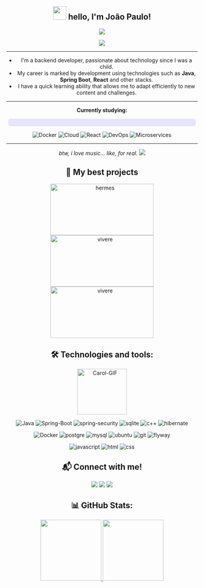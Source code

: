 <div align="center">
  
## <img src="https://media.giphy.com/media/hvRJCLFzcasrR4ia7z/giphy.gif" width="35px" height="35px"> hello, I'm João Paulo! </h2>

<div align="center">
  <img src="https://capsule-render.vercel.app/api?type=waving&color=gradient&customColorList=0,2,3,4,6&height=100&section=header"/>
  <p align="center">
    <img src="https://readme-typing-svg.herokuapp.com?font=font=Fugaz+One&pause=1000&color=007bff&center=true&width=435&lines=Backend+Developer;Information+Systems"/>
  </p>

---

- I'm a backend developer, passionate about technology since I was a child.
- My career is marked by development using technologies such as **Java**, **Spring Boot**, **React** and other stacks.  
- I have a quick learning ability that allows me to adapt efficiently to new content and challenges.
---

**Currently studying:**  
<p align="center" style="margin: 5px; font-size: 16px; color: #333; background-color: #e6e6fa; padding: 10px; border-radius: 5px;">
  
  ![Docker](https://img.shields.io/badge/Docker-0db7ed?style=for-the-badge&logo=docker&logoColor=white)
  ![Cloud](https://img.shields.io/badge/Cloud-orange?style=for-the-badge&logo=googlecloud&logoColor=white)
  ![React](https://img.shields.io/badge/React-20232A?style=for-the-badge&logo=react&logoColor=61DAFB)
  ![DevOps](https://img.shields.io/badge/DevOps-363535?style=for-the-badge&logo=kubernetes&logoColor=white)
  ![Microservices](https://img.shields.io/badge/Microservices-purple?style=for-the-badge&logoColor=white)

</p>

---

_btw, i love music... like, for real._
  <img src="https://capsule-render.vercel.app/api?type=waving&color=gradient&customColorList=0,2,3,4,6&height=100&section=footer"/>
</div>

## 📘 My best projects
<p align="center">
  
<a href="https://github.com/J0aoPaulo/hermes">
<picture>
  <source media="(prefers-color-scheme: dark)" srcset="https://denvercoder1-github-readme-stats.vercel.app/api/pin/?username=J0aoPaulo&repo=hermes&theme=react&bg_color=00000f&title_color=007bff&icon_color=F8D866&hide_border=true&show_icons=false">
  <img width="272" height="135" alt="hermes" src="https://denvercoder1-github-readme-stats.vercel.app/api/pin/?username=J0aoPaulo&repo=hermes&theme=react&bg_color=f6f8fa&title_color=007bff&icon_color=F8D866&hide_border=true&show_icons=false&text_color=000000">
</picture>
</a>

<a href="https://github.com/J0aoPaulo/vivere">
    <picture>
      <source media="(prefers-color-scheme: dark)" srcset="https://denvercoder1-github-readme-stats.vercel.app/api/pin/?username=J0aoPaulo&repo=vivere&theme=react&bg_color=00000f&title_color=007bff&icon_color=F8D866&hide_border=true&show_icons=false">
      <img width="272" height="135" alt="vivere" src="https://denvercoder1-github-readme-stats.vercel.app/api/pin/?username=J0aoPaulo&repo=vivere&theme=react&bg_color=f6f8fa&title_color=007bff&icon_color=F8D866&hide_border=true&show_icons=false&text_color=000000">
    </picture>
</a>

<a href="https://github.com/J0aoPaulo/vivere">
    <picture>
      <source media="(prefers-color-scheme: dark)" srcset="https://denvercoder1-github-readme-stats.vercel.app/api/pin/?username=J0aoPaulo&repo=rest-api-forum&theme=react&bg_color=00000f&title_color=007bff&icon_color=F8D866&hide_border=true&show_icons=false">
      <img width="272" height="135" alt="vivere" src="https://denvercoder1-github-readme-stats.vercel.app/api/pin/?username=J0aoPaulo&repo=vivere&theme=react&bg_color=f6f8fa&title_color=007bff&icon_color=F8D866&hide_border=true&show_icons=false&text_color=000000">
    </picture>
</a>
<p/>

## 🛠 Technologies and tools:

<img align="center" alt="Carol-GIF" height="120" width="130" src="https://i.pinimg.com/originals/1a/56/ea/1a56eaaaf78869d7c6e0e620b2b98394.gif">
  
![Java](https://img.shields.io/badge/java-%23ED8B00.svg?style=for-the-badge&logo=openjdk&logoColor=white)
![Spring-Boot](https://img.shields.io/badge/Spring%20Boot-6DB33F.svg?style=for-the-badge&logo=Spring-Boot&logoColor=white)
![spring-security](https://img.shields.io/badge/Spring%20Security-6DB33F.svg?style=for-the-badge&logo=Spring-Security&logoColor=white)
![sqlite](https://img.shields.io/badge/SQLite-003B57.svg?style=for-the-badge&logo=SQLite&logoColor=white)
![c++](https://img.shields.io/badge/C++-00599C.svg?style=for-the-badge&logo=C++&logoColor=white)
![hibernate](https://img.shields.io/badge/Hibernate-59666C.svg?style=for-the-badge&logo=Hibernate&logoColor=white)

![Docker](https://img.shields.io/badge/Docker-0900FF.svg?style=for-the-badge&logo=docker&logoColor=white)
![postgre](https://img.shields.io/badge/PostgreSQL-4169E1.svg?style=for-the-badge&logo=PostgreSQL&logoColor=white)
![mysql](https://img.shields.io/badge/MySQL-4479A1.svg?style=for-the-badge&logo=MySQL&logoColor=white)
![ubuntu](https://img.shields.io/badge/Ubuntu-E95420.svg?style=for-the-badge&logo=Ubuntu&logoColor=white)
![git](https://img.shields.io/badge/Git-F05032.svg?style=for-the-badge&logo=Git&logoColor=white)
![flyway](https://img.shields.io/badge/Flyway-CC0200.svg?style=for-the-badge&logo=Flyway&logoColor=white)

![javascript](https://img.shields.io/badge/javascript-B5B509.svg?style=for-the-badge&logo=Javascript&logoColor=white)
![html](https://img.shields.io/badge/Html-F05C11.svg?style=for-the-badge&logo=html5&logoColor=white)
![css](https://img.shields.io/badge/css-110D98.svg?style=for-the-badge&logo=Css3&logoColor=white)

## 📬 Connect with me! 
</div>
  <div align="center">
    <a href="https://www.instagram.com/_ojoao.almeida/" target="_blank"> <img src="https://img.shields.io/badge/Instagram-E4405F?style=for-the-badge&logo=instagram&logoColor=white" target="_blank"></a>
      <a href="https://www.linkedin.com/in/joaopaulo23/" target="_blank"> <img src="https://img.shields.io/badge/LinkedIn-0077B5?style=for-the-badge&logo=linkedin&logoColor=white" target="_blank"></a>
    <a href="mailto:contato.joaopaulodeveloper@gmail.com"> <img src="https://img.shields.io/badge/Gmail-D14836?style=for-the-badge&logo=gmail&logoColor=white" target="_blank"></a>

## 📊 GitHub Stats:
<a href="https://github.com/J0aoPaulo">
<img height="160em" src="https://github-readme-stats.vercel.app/api?username=J0aoPaulo&show_icons=true&theme=dark&hide_rank=true"/>
<img height="160em" src="https://github-readme-stats.vercel.app/api/top-langs/?username=J0aoPaulo&layout=compact&theme=dark"/>
</div>

